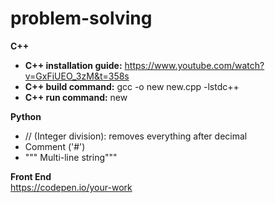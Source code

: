 # problem-solving

**C++**
- **C++ installation guide:** https://www.youtube.com/watch?v=GxFiUEO_3zM&t=358s
- **C++ build command:** gcc -o new new.cpp -lstdc++
- **C++ run command:** new

**Python**
- // (Integer division): removes everything after decimal
- Comment ('#')
- """ Multi-line string"""

**Front End**<br>
https://codepen.io/your-work
